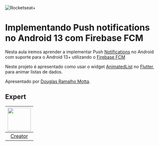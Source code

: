 <img src="https://drive.google.com/uc?id=1XPWLjUo2-j8iGw07ALcxu7oqJ3nkl2Ho" alt="Rocketseat+"/>

# Implementando Push notifications no Android 13 com Firebase FCM

Nesta aula iremos aprender a implementar Push [Notifications][1] no Android com suporte para o Android 13+ utilizando o [Firebase FCM][2]

Neste projeto é apresentado como usar o widget [AnimatedList][3] no [Flutter][2], para animar listas de dados.

Apresentado por [Douglas Ramalho Motta][4].

## Expert

| [<img src="https://github.com/douglasramalho.png" width="75px;"/>][4] |
| :-: |
|[Creator][4]|


[1]: https://developer.android.com/develop/ui/views/notifications
[2]: https://firebase.google.com/docs/cloud-messaging?hl=pt-br
[3]: https://api.flutter.dev/flutter/widgets/AnimatedList-class.html
[4]: https://github.com/douglasramalho